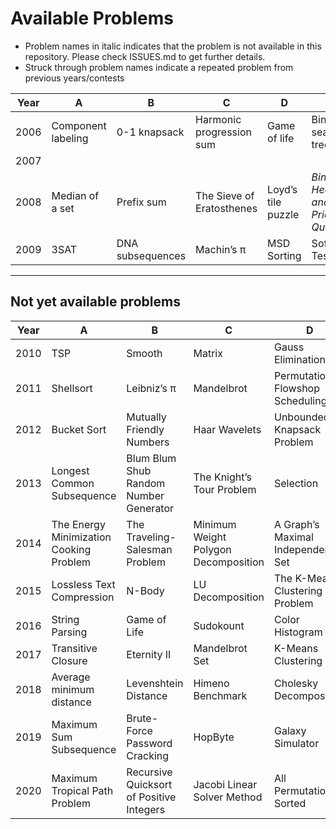 # Available Problems

* Problem names in italic indicates that the problem is not available in this repository. Please check ISSUES.md to get further details.
* Struck through problem names indicate a repeated problem from previous years/contests

| Year | A        | B        | C        | D        | E        | F        | G        | H        |
|------|----------|----------|----------|----------|----------|----------|----------|----------|
|2006  | Component labeling | 0-1 knapsack | Harmonic progression sum | Game of life | Binary search tree | Convex hull | Maximum Clique | _Matrix multiplication_ |
|2007  |
|2008  | Median of a set | Prefix sum | The Sieve of Eratosthenes | Loyd’s tile puzzle | _Binary Heaps and Priority Queues_ | _PageRank_ | _Finding the roots of a forest_ | _Clustering Coefficient for a Graph_ |
|2009  | 3SAT | DNA subsequences | Machin’s π | MSD Sorting | Software Testing | Fibonacci numbers | 

---
## Not yet available problems

| Year | A        | B        | C        | D        | E        | F        | G        | H        |
|------|----------|----------|----------|----------|----------|----------|----------|----------|
|2010  | TSP | Smooth | Matrix | Gauss Elimination | Quicksort |
|2011  | Shellsort | Leibniz’s π | Mandelbrot | Permutation Flowshop Scheduling | Minimum Spanning Tree |
|2012  | Bucket Sort | Mutually Friendly Numbers | Haar Wavelets | Unbounded Knapsack Problem | We’re Back: 3SAT |
|2013  | Longest Common Subsequence | Blum Blum Shub Random Number Generator | The Knight’s Tour Problem | Selection | Black-Scholes | Gauss |
|2014  | The Energy Minimization Cooking Problem | The Traveling-Salesman Problem | Minimum Weight Polygon Decomposition | A Graph’s Maximal Independent Set | Enumeration Sort | Dijkstra |
|2015  | Lossless Text Compression | N-Body | LU Decomposition | The K-Means Clustering Problem | Raytracer | Karatsuba Multiplication | Bitonic Sort |
|2016  | String Parsing | Game of Life | Sudokount | Color Histogram | 
|2017  | Transitive Closure | Eternity II | Mandelbrot Set | K-Means Clustering | Shortest Superstring |
|2018  | Average minimum distance | Levenshtein Distance | Himeno Benchmark | Cholesky Decomposition | ~~Mandelbrot Set~~ | 
|2019  | Maximum Sum Subsequence | Brute-Force Password Cracking | HopByte | Galaxy Simulator | FDM in HeatEquation | Closest Pair of Points |
|2020  | Maximum Tropical Path Problem | Recursive Quicksort of Positive Integers | Jacobi Linear Solver Method | All Permutations, Sorted | Yet More Primes | Graph Search on a DAG |